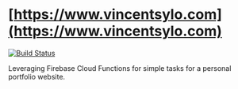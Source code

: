 # [https://www.vincentsylo.com](https://www.vincentsylo.com)

[![Build Status](https://travis-ci.org/vincentsylo/vincentsylo.api.svg?branch=master)](https://travis-ci.org/vincentsylo/vincentsylo.api)

Leveraging Firebase Cloud Functions for simple tasks for a personal portfolio website.

